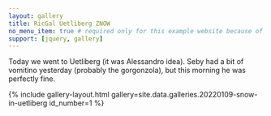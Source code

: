 ```yaml
---
layout: gallery
title: RicGal Uetliberg ZNOW
no_menu_item: true # required only for this example website because of menu construction
support: [jquery, gallery]
---
```


Today we went to Uetliberg (it was Alessandro idea). Seby had a bit of vomitino yesterday (probably the gorgonzola), but this morning he was perfectly fine.


{% include gallery-layout.html gallery=site.data.galleries.20220109-snow-in-uetliberg id_number=1 %}


[repo for Pasta]: https://github.com/palladius/pasta